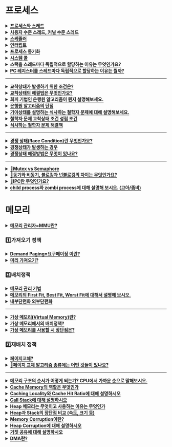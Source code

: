 
# 프로세스<a name = "outline"></a>
<details>
   <summary><span style="border-bottom:0.05em solid"><strong>프로세스와 스레드 </strong></span></summary>
<br />
 

### 📌프로세스  
- **프로세스는 컴퓨터 시스템의 작업 단위**로 태스크라고도 부름
  - 저장장치에 저장되어 있는 정적인 상태인 **프로그램이 운영체제로부터 프로세스 제어블록을 받아 메모리상에 올라오면 "프로세스"** 
  - 프로세스 제어 블록이 없으면 프로그램이 프로세스로 전환되지 못하며, 어떤 프로그램이 프로세스가 되었다는 것은 운영체제로부터 프로세스 제어 블록을 받았다는 의미
  - 프로그램 실행->프로세스
  - 자신만의 고유 공간과 자원을 할당받아 사용(코드/데이터/힙/스택)
  
### 📌멀티프로세스  
- 하나의 응용프로그램을 여러 개의 프로세스로 구성하여 각 프로세스가 하나의 작업을 처리하도록 하는 것.
- 서로 다른 둘 이상의 프로그램을 실행하기 위해 각각의 프로세스를 생성하는 것

- 장점
  - 프로세스 중 하나에 문제가 생겨도 다른 프로세스에 영향을 주지 않아, 작업속도가 느려지는 손해정도는 생기지만 정지되거나 하는 문제는 발생하지 않는다.

- 단점
  - **각각 독립된 메모리 영역**을 가지고 있어, **작업량이 많을수록 Context Switching이 자주** 일어나서 **주소 공간의 공유가 잦을 경우 캐시 메모리 초기화 등 무거운 작업**이 자주 진행되면 **오버헤드**가 발생한다.
  

### 📌Context Switching
- Context Switching 이란 CPU가 이전의 프로세스 상태를 PCB에 보관하고, 또 다른 프로세스의 정보를 PCB로 읽어 레지스터에 저장하는 과정
- Context Switching은 주로 인터럽트가 발생하거나, 실행 중인 CPU 사용 허가 시간(Time Quantum)을 모두 소모하거나, I/O 입출력을 위해 대기해야 하는 경우 Context Switching이 발생한다

  - 만약 컴퓨터가 매번 하나의 Task만 처리할 수 있다면? 다음 Task를 처리하기 위해서 현재 Task가 끝날 때까지 기다려야한다
  - 다양한 사람들이 동시에 사용하는 것처럼 하기 위해서 Context Switching이 필요( CPU는 한번에 하나의 프로세스만 실행 가능)
     - 컴퓨터 멀티태스킹을 통해 빠른 반응속도로 응답 가능합니다.
     - 빠르게 Task를 바꾸면서 실행하기에 사람은 실시간처리가 되는 것처럼 보입니다.
     - CPU가 Task를 바꿔가며 실행하기 위해 Context Switching이 필요하게 되었습니다.
  
### 📌Context Switching 오버헤드

- 프로세스들의 시간 할당량은 시스템 성능의 중요한 역할을 한다. 시간 할당량이 적을수록 사용자 입장에서는 여러 개의 프로세스가 거의 동시에 수행되는 느낌을 갖지만 Context Switching의 수가 늘어난다. 프로세스의 실행을 위한 부가적인 활동을 **오버헤드**(간접 부담 비용)이라고 하는데, 이 또한 Context Switching 수와 같이 늘어나게 된다. 
- 시간 할당량이 적어지면 : Context Switching 수, 오버헤드가 증가하지만 여러 개의 프로세스가 동시에 수행되는 느낌을 갖는다.
- 시간 할당량이 커지면 : Context Switching 수, 오버헤드가 감소하지만 여러 개의 프로세스가 동시에 수행되는 느낌을 갖지 못한다.

- **프로세스를 수행하다가 I/O event가 발생하여 BLOCK 상태로 전환시켰을 때, CPU가 그냥 놀게 놔두는 것보다 다른 프로세스를 수행시키는 것이 효율적**이므로, CPU에 계속 프로세스를 수행시키도록 하기 위해서 다른 프로세스를 실행시키고 Context Switching을 할 때 Overhead가 발생한다다.

- 전체적으로 봤을 때 이익이 되니까 overhead를 감수하더라도 Context Switching을 하는 거고 그래서 운영체제가 CPU를 관리하는 것. 사용자가 너무 기다리지 않게 관리하기 위해서 반드시 해줘야 하는게 Context Switching이고 이것이 대표적으로 운영체제가 하는 CPU관리 한다.
 
***
   
### 📌스레드
- 둘 이상의 실행 흐름이 필요해 프로세스를 생성하는 작업은 부담스러움
    - why? 많은 수의 프로세스 생성은 빈번한 컨텍스트 스위칭으로 이어져 성능에 영향을 미치기 때문
    - 해결방법은? 저장하고 복원하는 컨텍스트 정보의 개수를 줄이면 된다. 즉 컨텍스트 정보란 프로세스 상테 정보와 관련이 있으므로 →프로세스 상태 정보를 줄여야 한다는 것이다.
- 컨텍스트 스위칭이 필요한 이유는?
    - 프로세스들이 독립되어 있기 때문
    - if) 두 프로세스가 완전히 별개가 아닌 반을 공유하는 구조라면?
    - 컨텍스트 스위칭 발생 시 저장 및 복원 정보도 반으로 줄게됨
    - →스레드가 등장
- 해결책:스레드
    - 별개의 프로그램이라면 독립된 프로세스 구조가 필요함
    - 하지만, 하나의 프로그램 내 둘 이상의 실행흐름을 만들경우, 모든것을 독립할 필요가 x
   
- **CPU 스케줄러가 CPU에 작업을 요청하는 실행단위=프로세스 안에서 실행되는 흐름단위**
  - 운영체제가 프로세스 제어블록을 생성하고 작업에 필요한 메모리 영역을 확보한 후 준비된 프로세스를 준비큐에 삽입  
  ->프로세스가 생성되면 CPU스케줄러는 프로세스가 해야하는 일을 CPU에 전달하고 실제 작업은 CPU가 수행  
  ->이때 CPU스케줄러가 CPU에 전달하는 일 하나는 "스레드"  
  - 스레드는 스택영역만 따로 할당받고 나머지 영역은 스레드끼리 서로 공유

     
 
### 📌멀티스레드
- 예전엔 여러 작업을 동시에 처리하기 위해 fork() 시스템 호출로 프로세스를 전환하는 방법을 이용했음 = 멀티태스크 ex) 워드랑 프린트 스풀러는 독립적으로 작동하다가 필요할 때 출력할 데이터를 프로세스간 통신을 이용해 주고받음     
  ->프로세스의 정적영역(코드/데이터) 영역 메모리 중복 
  ->비슷한 일을 하는 여러 프로세스를 만들지 말자   
  ->정적영역 공유면서 여러개의 일을 하나의 프로세스 내에서 하자   
  ->CPU가 여러 스레드 조금씩 돌면서 병렬적으로 작업  
  ->코드 영역등을 함께 공유해서 자원 낭비 막고 효율성 향상!!! 

- 멀티스레드 장점
    - **자원공유**: 프로세스가 가진 자원을 모든 스레드가 공유->작업 원활   
    - **응답성 향상**: 다른 스레드가 작업을 계속하여 사용자의 작업 요구에 빨리 응답 가능   
   ex) 채팅+파일 주고받기 / 워드 작성+틀린글자 찾아줌 / 비디오 플레이어 입출력(재생파일 저장장치로부터 가져옴)+영상재생   
  
 - 멀티스레드 단점
    - **독립X**: 모든 스레드가 자원공유하니까 한 스레드에 문제 발생하면 전체 프로세스에 영향  
  EX)익스플로러:프로세스1+멀티스레드 / 크롬:멀티태스크 -> 다른 화면 종료되어도 전체종료X
    - **동기화**:자원 공유로 인한 일치 문제 등
    - **오버헤드**: 싱글 코어 멀티 스레딩은 스레드 생성 시간이 오히려 오버헤드로 작용해 단일 스레드보다 느리다.
 
 - 안전성 Critical Section 대비함
   - 하나의 스레드가 공유 데이터 값을 변경하는 시점에 다른 스레드가 그 값을 읽으려할 때 발생하는 문제를 해결하기 위한 동기화 과정
### 📌싱글스레드
- 하나의 프로세스에서 오직 하나의 스레드로만 실행
- 장점
  - **문맥 교환X**: 문맥 교환은 여러 개의 프로세스가 하나의 프로세서를 공유할 때 발생하는 작업으로 많은 비용을 필요로 한다.

  - **동기화X**: 여러 개의 스레드가 프로세스의 자원을 공유할 경우, 각 스레드가 원하는 결과를 얻게 하려면 공용 자원에 대한 접근을 제어해야 한다. 쉽게 말해서, 모든 스레드가 일정 자원에 동시에 접근하거나, 똑같은 작업을 실행하려는 경우, 에러가 발생하거나 원하는 값이 나오지 않는다. 그래서, 스레드들이 동시에 같은 자원에 접근하지 못하도록 제어해줘야만 한다. 이 작업은 프로그래머에게 많은 노력을 요구하고 비용을 발생시킨다.

- 단점
  - **연산량이 많은 작업을 하는 경우, 그 작업이 완료되어야 다른 작업을 수행**할 수 있다
  EX)서버 통신 완료 되어야 UI클릭 가능

  - **에러 처리를 못하는 경우 멈춘다.**
멀티 스레드 모델은 에러 발생 시 새로운 스레드를 생성하여 극복한다. 다만, 새로운 스레드 생성이나 놀고 있는 스레드 처리에 비용이 발생한다.
   
***
   
### 📌멀티스레드 vs 싱글스레드

- **단순히 CPU만을 사용하는 계산작업이라면, 오히려 멀티스레드보다 싱글스레드로 프로그래밍하는 것이 더 효율적**이다.
=> a) 두 개의 작업을 하나의 스레드로 처리하는 경우 VS b) 두 개의 스레드로 처리하는 경우
b의 경우는 짧은 시간 동안 2개의 스레드가 번갈아가면서 작업을 수행한다. 그래서 동시에 두 작업이 처리되는 것과 같이 느끼게 된다.
하지만, 오히여 두 개의 스레드로 작업한 시간이 싱글스레드로 작업한 시간보다 더 걸릴 수도 있는데, 그 이유는 **스레드 간의 작업전환(context switching)에 시간이 걸리기 때문**이다.
다시 말해서, 단순히 CPU만을 사용하는 작업은 싱글 스레드가 멀티 스레드보다 빠르다.
 
### 📌스레드 vs 프로세스
-  프로세스는 운영체제의 **작업단위**, 스레드는 CPU 스케줄러가 CPU에 작업을 요청하는 **실행단위** 
-  프로세스는 **자신만의 고유 공간과 자원 할당** 받음 / 스레드는 **다른 스레드와 자원 공유**
- 프로세스는 완전히 독립된 두 개의 프로그램 실행을 위해 사용됨
- 스레드는 하나의 프로그램 내 둘 이상의 프로그램 흐륾을 만들어 내기 위해 만들어진 것
- 스레드는 프로세스와 다르게 공유하는 상태정보들이 있음 →이것이 스레드의 컨텍스트 스위칭을 빠르게 하는 요인    
***   
 
### 👉예상질문) 스레드의 등장배경은?
둘 이상의 실행흐름이 필요해 프로세스를 생성하는 작업은 빈번한 컨텍스트 스위칭으로 이어져 성능에 영향을 미치게 됩니다.
이러한것을 해결할 수 있는 방법은 저장 및 복원해야하는 컨텍스트의 정보의 수를 줄이면 됩니다.만약 두 프로세스가 완전
히 별개가 아닌 일정량을 공유하는 구조가 될 경우 성능 저하의 문제점을 보완할 수 있어 스레드가 등장하게 되었습니다.
   
### 👉예상질문) 멀티 프로세스로 처리 가능한 걸 굳이 멀티 스레드로 하는 이유는?
프로세스를 생성하여 자원을 할당하는 시스템 콜이 감소함으로써 자원의 효율적 관리가 가능 프로세스 간의 통신(IPC)보다 스레드 간의 통신 비용이 적어 작업들 간 부담이 감소 대신, 멀티 스레드를 사용할 때는 공유 자원으로 인한 문제 해결을 위해 '동기화'에 신경써야 한다.   
   
### 👉예상질문) 멀티 프로세스를 사용해야 하는 경우와 멀티 스레드를 사용해야 하는 경우를 설명해보세요
멀티 프로세스를 사용해야 하는 경우는  서로 다른 둘 이상의 프로그램을 실행할때 입니다. 멀티 스레드를 사용해야 하는 경우는 하나의 프로그램이 두 가지 이상의 일을 동시에 처리해야 할 때 입니다.   
   
### 👉예상질문) 이런 상태일때는 무슨 스레드 쓸까?
   
***
   
  </details>

<details>
 <summary><span style="border-bottom:0.05em solid"><strong>사용자 수준 스레드, 커널 수준 스레드 </strong></span></summary>
<br />

### 📌스레드 종류
스레드는 운영체제에 따라  
1.사용자 수준 스레드 2.커널 수준 스레드 3.혼합형 스레드
   
### 📌사용자 수준 스레드
- 스레드와 관련된 모든 행위를 스레드 관련 라이브러리를 이용해서 사용자 영역에서 하는 스레드
- 스레드 관련 라이브러리는 스레드 생성, 종료, 스레드 간 메시지 전달, 스레드 스케줄링, 컨텍스트 등 정보 보관
- 스레드 관련 모든 행위를 "사용자 영역"에서 하기 때문에 커널은 스레드의 존재를 모르고 개입도 안함
   
- 장점
   - 높은 이식성: 커널에 독립적으로 스케줄링 할 수 있어, 모든 운영체제에 적용 가능
   - 스케줄링을 위해 커널을 호출하지 않으며로 커널영역으로 전환하는 오버헤드가 줄어듬
   
- 단점
   - 커널이 다른 스레드의 존재를 알지 못하므로 하나의 스레드가 블락되면 다른 프로세스에게 CPU를 뺏김
   - 스레드들을 보호 못해줌: 커널에서 이루어지는 스레드 간 보호 방법을 사용 못한다. 스레드 라이브러리에서 제공해주면 가능
   
   
### 📌커널 수준 스레드
- 커널이 스레드와 관련된 모든 작업을 관리하는 형태의 스레드
   
- 장점
   - 하나의 프로세스에 여러 스레드들이 동시에 실행 가능. 하나의 스레드가 대기 상태가 되어도 다른 스레드 실행 가능
- 단점
   - 커널이 모든 프로세스와 스레드에 대한 정보를 유지하고 있어야 하니까 오버헤드가 커짐
   
 ### 📌혼합형 스레드
- 커널 수준 스레드의 단점(스레드의 수가 제한된다)과 유저 수준 스레드의 단점(시스템 콜이 일어날 때마다 다른 스레드가 멈춘다)를 보완하기 위해 제시된 방법
- 사용자 수준 스레드와 커널 스레드 사이에 경량 프로세스 스레드를 둔 형태   
- 사용자 수준 스레드 하나가 시스템 콜의 호출에 의해 중지되더라도, 다른 경량 프로세스 스레드에서 동작하던 스레드는 계속 동작함
- 효율성과 유연성을 모두 잡을 수 있게 됨   
   
 </details>


<details>
 <summary><span style="border-bottom:0.05em solid"><strong>스케줄러</strong></span></summary>
<br />
   
 ### 📌스케줄러
 - 프로세스가 생성되고 종료될때까지 **모든 상태 변화를 조정**하는 일을 함  
   왜? CPU를 잘 쓰려고. 프로세스를 잘 배정해서!
   
### 📌스케줄링 구분
- CPU스케줄러도 관리의 범주를 나누어 스케줄링 하는데, "규모"에 따라 장기, 중기, 단기 스케줄링으로 구분

### 📌장기 스케줄러
- 프로세스에게 메모리같은 각종 자원을 줄까? 말까?를 관리하기 때문에 메모리에 올라갈 프로세스 수도 제어해야한다.
- 메모리에 올라갈 프로그램 수를 결정하니까 실행 가능한 프로세스의 수를 조절하는 역할
- 하지만 오늘날 우리가 사용하는 시스템에는 장기 스케줄러가 없다! 프로그램이 시작되면 곧바로 메모리에 올라간다= 프로그램 100개 실행하면 전부 메모리에 올라각서 CPU얻기를 기다리는 준비 상태가 된다.
- 그럼 우리가 사용하는 프로그래밍의 멀티 프로그래밍을 제어하는건 누구? =? 중기 스케줄러
- 어떤 프로세스가 메모리에 올라가고 싶은데 메모리 줄까 말까를 "중기 스케줄러"가 결정
### 📌중기 스케줄러   
메모리 공간이 부족해서 시스템 과부하가 걸리면 프로세스 통째로 메모리에서 디스크로 쫒아내고 "보류(일시정지)" 상태로 보냄
 
### 📌단기 스케줄러  
 - 준비상태의 프로세스 중 어떤걸 실행상태로 옮길까? 등을 결정
 - 프로세스에 CPU를 주는 문제를 담당->잦은 스케줄링 필요해서 매우 빨라야함
 
### 📌CPU 스케줄링이 필요한 경우
- I/O요청하는 시스템 콜: 실행->대기 
- 타임아웃/인터럽트: 실행->준비  
- I/O완료 후 인터럽트: 대기->준비

### 📌스케줄링 척도
- CPU Utilization(이용률) : 전체 시간 중 CPU가 놀지 않고 일한 시간, 이용률이 높을수록 좋음</li>
- Throughput(처리량) : 단위 시간당 처리량, CPU가 얼마나 많은 일을 했는가, 높을수록 좋음</li>
- Turnaround Time(소요시간, 반환시간) : CPU 사용한 시간 + 기다린 시간, 짧을수록 좋음</li>
- Waiting Time(대기시간) : 프로세스가 Ready Queue에서 기다린 전체 시간의 합, 짧을수록 좋음</li>
- Response Time(응답시간) : 프로세스가 Ready Queue에 들어가서 최초로 CPU 얻기까지의 시간, 짧을수록 좋음</li>

### 📌CPU 스케줄링 알고리즘
- 스케줄링 알고리즘은 비선점, 선점형 알고리즘으로 나뉜다 
- 선점형: CPU할당 받아 실행중이어도 운영체제가 CPU 강제로 뺏기 가능 =>라운드로빈, SRT , 다단계 ~
- 비선점형: 작업이 끝날때까지 CPU안놔줌 => FCFS, SJF, HRN
- 둘다가능: 우선순위 스케줄링
  
 ***  
   
 </details>

<details>
 <summary><span style="border-bottom:0.05em solid"><strong>인터럽트</strong></span></summary>
<br />

- 입출력장치랑 상호작용하는 3가지 방법
#### 1. 폴링방식: 초기의 컨퓨터 시스템에는 주변 장치가 많지 않았어서 CPU가 주변 입출력 장치들(키보드, 센서, LCD 등)에서의 변화를 지속적으로 계속 확인하고 그에 따라 프로그램을 처리하는 방식을 말한다.
   - EX) 프로그램은 쉽게 구현할 수 있지만 예를 들어 컴퓨터의 키보드를 폴링방식으로 구현한다고 생각해보자. 컴퓨터로 영화를 보고 있는데도 키보드를 치고 있는지 아닌지 계속 확인하는 작업을 한다면 CPU의 성능을 제대로 활용할 수 없다. 하지만 아두이노, AVR 등에서 간단한 프로젝트를 구현할 때는 코드를 작성하기 간편하다는 장점 때문에 폴링 방식을 사용하기도 한다. 폴링 방식이 꼭 나쁜 건 아니다. 드론을 만들 때 자세 센서에서 계속 값을 읽어와야하는데, 폴링 방식으로 자세 센서와 상호작용했다.
   - 장점: 구현이 간단
   - 단점: CPU가 입출력장치까지 관여해야하므로 작업 효율 떨어짐 / 한 루프를 다 돌아야지만 상태 변화를 확인할 수 있음
   
#### 2. 인터럽트
   - 입출력 관리자가 CPU에게 보내는 완료신호
   - 예외현상이 발생해 CPU의 정상적인 동작을 방해한 상태
   - 인터럽트 방식은 하드웨어 지원을 받아야하는 제약이 있지만 폴링에 비해 신속대응이 가능
   - 실시간 대응이 필요할 때 필수적 기능
   - 발생시기를 예측하기 힘든 경우에 컨트롤러가 가장 빠르게 대응할 수 있는 방법
   
#### 3. DMA(Direct Memory Access)
   - 폴링은 프로그램에 의한 입출력 방식이여서 CPU가 계속 주변장치를 감시하기 때문에 CPU의 효율이 떨어진다고 했다. 이런 점을 개선하기 위해 CPU개입없이 주변장치와 상호작용하는 DMA(Direct Memory Access)가 개발되었다.
   - 그럼 CPU개입이 적은 인터럽트를 사용하면 되지 않을까?
   - 인터럽트를 사용하더라도 여전히 CPU는 데이터 전송을 하기위해 개입하게 되고, 입출력하는 시간이 길어지게 되면 CPU는 입출력하는 동안 다른 일을 못하게 된다.
   - 그럼 CPU는 무엇을 하면 될까? CPU는 DMAC(DMA controller)에게 입출력 관련 정보만 주고 다른일을 계속 하면된다.
   - 입출력 정보에는 뭐가 있을까? CPU는 DMAC에게 어떤 source를 보내는지, 목적지는 어딘지, 얼마만큼 보내는지를 알려주고 언제 전송을 시작하고 어떤 방식으로 할지만 알려주면 DMAC가 알아서 데이터를 전송해준다. 
   - 전송이 끝나면 DMAC는 CPU에게 인터럽트를 발생시킨다. 결론적으로 CPU는 전송의 시작과 끝에만 관여하게 되고 직접적이 데이터 전송은 DMAC가 하게 되는 것이다.
   
### 📌인터럽트 처리 과정
cpu 실행하고 있는 도중에 입출력 장치에서 필요할 때 마다 즉각적으로 CPU에게 인터럽트 신호를 전송하게 된다. 해당 인터럽트가 요청한 작업을 실행하기 위해 하고있는 동작을 멈추고 ISR(인터럽트 처리 루틴)으로 이동한다. ISR이 완료되면 CPU는 수행을 멈춘 곳으로 되돌아가 중지된 작업을 계속한다. 
   
   ![다운로드](https://user-images.githubusercontent.com/84564695/187033468-7d955e94-a877-43e9-99ed-852b6df6c14a.png)

   
- 평소에는 노란색 LED와 파란색 LED를 번갈아가며 1초마다 깜빡이다가 스위치를 누르면 1초간 빨간색 LED를 켜고 다시 노란색, 파란색 LED를 계속 깜빡이게 개발한다고 생각해보자. 이 상황에서 노란색 LED와 파란색 LED가 깜빡이는 것은 순차적이고 반복적인 작업이지만 스위치가 눌러지는 예외 상황이 발생하면 빨간색 LED를 즉시 켜야 한다. 

- 이처럼 **반복적이고 순차적인 작업이 아닌 예외 적으로 즉시 처리되기를 원하는 명령이나 동작을 인터럽트 또는 예외 처리**라고 부른다.

 
인터럽트가 발생하게 되면 일단,


1. 실행중인 작업을 중단하고 현재 태스크의 Context(레지스터 값)을 스택에 저장한다. 
현재 프로그램 상태(PC, SR)를 저장하는 이유는 인터럽트 처리를 끝내고 작업을 원상 복구하기 위해서다. 
예를 들어, 노란색 LED를 켜고 나서 인터럽트가 발생하여 빨간색 LED를 켰다. 인터럽트가 발생했을 때, 그다음 켜야 할 색이 파란색이란 것을 저장했었어야 빨간색 LED 다음에(인터럽트를 처리하고) 파란색 LED를 켜야 한다는 것을 알 수 있을 것이다. 
이렇게 인터럽트 요청에 의해 기존의 프로세스의 상태를 저장하고 CPU가 우선순위의 프로세스를 수행하도록 새로운 프로세서의 상태, 레지스터값을 교체하는 것을 Context Switching이라고 한다. 

 2. 인터럽트를 처리하기 위해서 인터럽트 벡터 테이블을 참조하여 ISR 주소 값을 얻는다. 
인터럽트 벡터 테이블이란 인터럽트 핸들러(ISR) 주소를 저장하고 있는 테이블을 말하고, 인터럽트 핸들러(Interrupt Service Routine)는 인터럽트를 처리하기 위한 코드이고, 함수의 형태를 가지고 있다. 

3. 인터럽트 핸들러를 실행한다. 

4. 원래 작업으로 돌아오기위해 아까 스택에 저장해두었던 Context를 복원한다. 

5. PC값을 이용해 인터럽트 발생 전 수행하던 작업을 계속 진행한다 .


### 📌인터럽트 종류
 #### 외부 인터럽트 VS 내부 인터럽트 
 - 외부 인터럽트: 입출력 장치, 타이밍 장치. 전원등 외부적인 요인으로 발생
    
    ex)전원 이상, 입출력 인터럽트(키보드, 프린터기 등), 타이머 인터럽트
    
- 내부 인터럽트: Trap이라고 불림, 잘못된 명령이나 데이터를 사용할 때 발생
    
    ex)0으로 나누기 발생, 오버플로우, 명령어를 잘못 사용한 경우(Exception)
    
 #### 소프트웨어 인터럽트
- 소프트웨어가 발생시키는 인터럽트. 소프트웨어(사용자 프로그램)가 스스로 인터럽트 라인을 세팅함
- 프로그램 처리 중 명령의 요청에 의해 발생
- 대표적인 형태는 프로그램에서 감시 프로그램 호출(SVC) 호출
- SVC(SuperVisor Call)
    - 명령어 수행시 문제가 생겼을 때, **프로세서에게 컴퓨터의 제어권을 OS의 감시자(supervisor)에게 넘기라는 명령**
    - 사용자가 프로그램을 실행시키거나 감시프로그램(Supervisor)을 호출하는 동작을 수행하는 경우
    - 복잡한 입출력 처리를 하는 경우
    - system call
 </details>


<details>
 <summary><span style="border-bottom:0.05em solid"><strong>프로세스 동기화</strong></span></summary>
<br />

 ### 📌프로세스 동기화
   - 하나의 자원을 한 순간에 하나의 프로세스만이 이용하도록 제어!!하는 것
   
 ### 📌원인
   - 프로세스가 1개가 아니라 발생하는 문제
   - 프로세스들이 공통된 자원에 서로 접근하려해서 -> 여러 스레드,프로세스가 접근하려 하는 상태가 경쟁상태
   
 ### 📌문제
   - `데이터 불일치`: 여러개의 스레드들이 공유하는 데이터를 변경할 수 있는 코드영역=임계구역 문제
   - `프로세스 실행 순서 제어`: 프로세스 여러개라 원하는대로 실행 순서 제어
   
  ### 📌해결방안->화장실은 한명만 밖에 있는 사람 하루종일 기다리지 말고 화장실 갈 사람 정하는것도 일정시간 안에
   - `상호배타`: 오직 한 쓰레드만이 진입 가능하다. 한 쓰레드가 임계구역에서 수행 중인 상태에서는 다른 쓰레드는 절대 이 구역에 접근할 수 없다.
  - `진행`: 한 임계구역에 접근하는 쓰레드를 결정하는 것은 유한 시간 이내에 이루어져야한다.
  - `유한대기`: 임계구역으로 진입하기 위해 대기하는 모든 쓰레드는 유한 시간 이내에 해당 임계구역으로 진입할 수 있어야 한다. 
  
***
   
 </details>

<details>
 <summary><span style="border-bottom:0.05em solid"><strong>시스템 콜</strong></span></summary>
<br />

 ### 📌시스템콜 왜 필요해?
- 응용프로그램이 하드웨어에 접근하거나 **운영체제가 제공하는 서비스를 이용**하고자 할때 시스템 호출사용해야함
- 커널(운영체제 핵심기능 모아둠)이 제공하는 시스템 자원과 연관된 함수, 인터페이스
  - 우리가 일반적으로 쓰는 프로그램은 응용프로그램
  - 근데 응용프로그램은 유저레벨이니까 유저레벨 함수만으론 많은 기능 구현 어려움
  - 그래서 커널이 제공하는 함수들 도움좀 받아보자!! 대신 커널 모드여야 함!! 우저모드에서 시스템 콜하면? 트랩발생
   
 ### 📌시스템콜 처리방식
 - 1. 사용자프로세스가 시스템콜을 요청하면 사용자 모드->커널모드 돼서 제어가 커널로 넘어옴
 - 2. 커널은 내부적으로 서비스 루틴 호출
 - 3. 서비스루틴 처리 끝나면 커널모드->사용자 모드로 다시 전환!

 ### 📌어케 호출?   
 - 쉘(Shell)에서 운영체제 기능 호출
 - 쉘은 사용자가 운영체제 기능과 서비스를 조작할 수 있도록 인터페이스를 제공하는 프로그램. 2가지 환경 제공
   - 터미널환경
   - GUI환경
   
 ### 📌종류
 - fork( ), exec( ), wait( )와 같은 것들은 Process 생성과 제어를 위한 System call임.
   - `fork`
     - 새로운 Process 를 생성할때 사용
     - fork 함수는 새로운 프로세스를 생성함→새 프로세스는 child process 라고 함
     - fork 함수를 호출한 프로세스는 parent process 가 됨
     - child process는 PCB중 PID바뀜
     - 장점
        - 빠르다: 부모 프로세스 복사=프로세스 생성 속도 빠름 
        - 시스템 관리 효율적: 자식 프로세스 종료하면? 메모리 정리 등을 부모 프로세스한테 맡김
     - fork 함수 실행시 처리 과정
        - 1. fork 함수 호출
        - 2. 새로운 프로세스(자식 프로세스)생성
        - 3. fork 함수로 생성한 자식 프로세스의 메모리 공간은 부모 프로세스의 메모리 공간을 그대로 복사해 만듦
        - 4. 이 함수는 부모 프로세스에는 자식 프로세스의 PID를 리턴하고, 자식 프로세스에는 0을 리턴함
     - fork 함수가 리턴하면 부모 프로세스와 자식 프로세스가 동시에 동작하는데, 어느 프로세스가 먼저 실행될지는 알수 없음
   - `wait`
     - child의 프로세스가 종료될 때까지 기다리는 작업
     - wait를 통해서, child의 실행이 끝날 때까지 기다려줌. parent가 먼저 실행되더라도, wait ()는 child가 끝나기 전에는 return하지 않으므로, 반드시 child가 먼저 실행됨.
   - `exec`
     - 단순 fork는 동일한 프로세스의 내용을 여러 번 동작할 때 사용함.
     - child에서는 parent와 다른 동작을 하고 싶을 때=exec()를 실행하면 현재의 프로세스가 완전히 다른 프로세스로 전환
     - PCB를 재활용하기 위해서이다
     - PCB중 프로세스 구분자, 부모 프로세스 구분자, 자식 프로세스 구분자, 메모리 관련 사항을 제외한 프로그램 카운터 레지스터 값을 비롯한 각종 레지스터와 사용한 파일정보가 모두 리셋됨
     - 이미 만들어진 PCB,메모리 영역, 부모-자식 관계를 그대로 사용할 수 있어 편리
     - 새로운 코드 영역만 가져오면 되기 때문에 운영체제의 작업이 수월하다
   
   
 ### 👉fork() 와 exec() 가 사용되는 경우를 설명   
   fork()를 사용하는 경우는 동일한 프로세스의 내용을 여러번 동작시킬 때 입니다.

exec()를 사용하는 경우는 child 에서는 parent 와 다른 동작을 하고 싶을 때입니다.

→추가 질문 fork()를 사용할 경우 부모 프로세스와 자식 프로세스중 어떤것이 먼저 실행되나요?

→답변: fork()를 사용할 경우 두 프로세스의 실행 순서는 스케줄러가 관리하며, 부모 프로세스와 자식 프로세스의 순서는 보장되지 않습니다.

→추가 질문: 자식 프로세스를 먼저 실행하고 싶을때, **순서를 보장해줄 수 있는 방법**이 있나요?

→ 답변: wait() 시스템 콜을 사용하면 됩니다.
   
 [click](https://www.notion.so/System-Call-2fff05f679b14bff86ef6fd413d0577a)  
 
 ***
   
 </details>


<details>
   <summary><strong><span style="border-bottom:0.05em solid">스택을 스레드마다 독립적으로 할당하는 이유는 무엇인가요?</span></strong></summary>

  <br> 
   
- 스택은 함수의 **인자, 지역변수, 복귀 주소값**을 저장하기 위해 사용되는 메모리 공간입니다. 
- 스택 메모리 공간이 독립적이라는 것은 **독립적인 함수 호출 즉 독립적인 실행흐름이 가능함을 의미**
- 따라서 스레드의 정의에 따라 독립적인 실행 흐름을 추가하기 위한 조건으로 스레드마다 스택을 할당해줌
   
 ***  
   
</details>


<details>
   <summary><strong><span style="border-bottom:0.05em solid">PC 레지스터를 스레드마다 독립적으로 할당하는 이유는 뭘까?</span></strong></summary>

</br> 
   
- PC 값은 **스레드가 명령어의 어디까지 수행했는지**를 나타내게 된다. 
- 스레드는 CPU를 할당받았다가 스케줄러에 의해 다시 선점당한다. 
- 그렇기 때문에 명령어가 **연속적으로 수행되지 못하고 어느 부분까지 수행했는지 기억**할 필요가 있다. 
- 따라서 PC 레지스터를 독립적으로 할당해 복귀 후 다시 사용될 상태값들을 저장해야 한다
   
</details>

***


<details>
   <summary><strong><span style="border-bottom:0.05em solid">교착상태가 발생하기 위한 조건은?</span></strong></summary>
<hr>
   <p>4가지 중 하나라도 성립하지 않으면 데드락은 발생하지 않습니다.</p>
   <ol>
      <li><strong>상호 배제(Mutual exclusion) : </strong>자원은 한번에 한 프로세스만 사용할 수 있음</li>
   </ol>
   <ol>
      <li><strong>점유 대기(Hold and wait) : </strong>최소한 하나의 자원을 점유하고 있으면서 다른 프로세스에 할당되어 사용하고 있는 자원을 추가로 점유하기 위해 대기하는 프로세스가 존재해야 함</li>
   </ol>
   <ol>
      <li><strong>비선점(No preemption) : </strong>다른 프로세스에 할당된 자원은 사용이 끝날 때까지 강제로 빼앗을 수 없음</li>
   </ol>
   <ol>
      <li><strong>순환 대기(Circular wait) : </strong>프로세스의 집합에서 순환 형태로 자원을 대기하고 있어야 함</li>
   </ol>

<hr>
</details>


<details>
   <summary><span style="border-bottom:0.05em solid"><strong>교착상태의 해결법은 무엇인가요?</strong></span></summary>
<hr>
   <ol>
      <li>
         <strong>예방(prevention)</strong>
         <p>교착 상태 발생 조건 중 하나를 제거하면서 해결한다 (자원 낭비 엄청 심함)</p>
         <ul>
            <li>상호배제 부정 : 여러 프로세스가 공유 자원 사용</li>
         </ul>
         <ul>
            <li>점유대기 부정 : 프로세스 실행전 모든 자원을 할당</li>
         </ul>
         <ul>
            <li>비선점 부정 : 자원 점유 중인 프로세스가 다른 자원을 요구할 때 가진 자원 반납</li>
         </ul>
         <ul>
            <li>순환대기 부정 : 자원에 고유번호 할당 후 순서대로 자원 요구</li>
         </ul>
      </li>
   </ol>
   <ol>
      <li>
         <strong>회피(avoidance) - </strong>교착 상태 발생 시 피해나가는 방법
         <p>은행원 알고리즘(Banker&#x27;s Algorithm)
         <div class="indented">
            <p>은행에서 모든 고객의 요구가 충족되도록 현금을 할당하는데서 유래함</p>
            <p>프로세스가 자원을 요구할 때, 시스템은 자원을 할당한 후에도 안정 상태로 남아있으면 자원할당, 아니면 할당을 거부하고 다른 프로세스 들이 자원을 해지할때까지 대기하는 방법</p>
         </div>
         </p>
      </li>
   </ol>
   <ol>
      <li>
         <strong>탐지(Detection) &amp; 회복</strong>
         <p>은행원 알고리즘과 유사한 방식 vs 자원 할당 그래프를 통해 교착 상태를 탐지함</p>
         <p>자원 요청 시, 탐지 알고리즘을 실행시켜 그에 대한 오버헤드 발생함</p>
      </li>
   </ol>
   <ol>
      <li>
         <strong>회복(Recovery) - </strong>교착 상태 일으킨 프로세스를 종료하거나, 할당된 자원을 해제시켜 회복시키는 방법
         <p><strong>프로세스 종료 방법</strong></p>
         <ul>
            <li>교착 상태의 프로세스를 모두 중지</li>
         </ul>
         <ul>
            <li>교착 상태가 제거될 때까지 하나씩 프로세스 중지</li>
         </ul>
         <p><strong>자원 선점 방법</strong></p>
         <ul>
            <li>교착 상태의 프로세스가 점유하고 있는 자원을 선점해 다른 프로세스에게 할당 (해당 프로세스 일시정지 시킴)</li>
         </ul>
         <ul>
            <li>우선 순위가 낮은 프로세스나 수행 횟수 적은 프로세스 위주로 프로세스 자원 선점</li>
         </ul>
      </li>
   </ol>
   <ol>
      <li><strong>무시</strong></li>
   </ol>

<hr>
</details>


<details>
   <summary><span style="border-bottom:0.05em solid"><strong>회피 기법인 은행원 알고리즘이 뭔지 설명해보세요.</strong></span></summary>
<hr>
   <p>은행원 알고리즘은 은행에서 현금을 할당하는 것에서 유래한 알고리즘입니다.</p>
   <p>프로세스가 자원을 요구할때 자원을 할당한 후에도 안정 상태이면 자원을 할당하고, 그렇지 않으면 다른 자원이 해제될때까지 대기했다가 자원을 할당합니다.</p>

<hr>
</details>


<details>
   <summary><span style="border-bottom:0.05em solid"><strong>은행원 알고리즘의 단점</strong></span></summary>
<hr>
   <ul>
      <li>할당할 수 있는 자원수가 일정 해야함</li>
   </ul>
   <ul>
      <li>항상 불안전 상태를 방지해야 하므로 <strong>자원 이용도가 낮다</strong></li>
   </ul>
   <ul>
      <li><strong>최대 자원 요구량</strong>을 미리 알아야 한다.</li>
   </ul>
   <ul>
      <li>프로세스들은 유한한 시간 안에 자원을 반납해야 한다.</li>
   </ul>

<hr>
</details>


<details>
   <summary><span style="border-bottom:0.05em solid"><strong>기아상태를 설명하는 식사하는 철학자 문제에 대해 설명해보세요.</strong></span></summary>
<hr>
   <ol>
      <li>일정 시간 생각을 한다.</li>
   </ol>
   <ol>
      <li>왼쪽 포크가 사용 가능해질 때까지 대기한다. 만약 사용 가능하다면 집어든다.</li>
   </ol>
   <ol>
      <li>오른쪽 포크가 사용 가능해질 때까지 대기한다. 만약 사용 가능하다면 집어든다.</li>
   </ol>
   <ol>
      <li>양쪽의 포크를 잡으면 일정 시간만큼 식사를 한다.</li>
   </ol>
   <ol>
      <li>오른쪽 포크를 내려놓는다.</li>
   </ol>
   <ol>
      <li>왼쪽 포크를 내려놓는다.</li>
   </ol>
   <ol>
      <li>다시 1번으로 돌아간다.</li>
   </ol>

<hr>
</details>


<details>
   <summary><span style="border-bottom:0.05em solid"><strong>철학자 문제 교착상태 조건 성립 조건</strong></span></summary>
<hr>
   <p><strong>상호 배제 -&gt; </strong>젓가락은 한 번에 한 철학자만 사용할 수 있습니다.</p>
   <p><strong>점유와 대기 -&gt;</strong> 왼쪽 젓가락을 점유하면서 오른쪽 젓가락을 대기합니다.</p>
   <p><strong>비선점 -&gt; </strong>이미 누군가가 집어 든 젓가락을 강제로 뺏을 수 없습니다.</p>
   <p><strong>환형 대기 -&gt; </strong>모든 철학자들이 오른쪽에 앉은 철학자가 젓가락을 놓기를 기다립니다.</p>

<hr>
</details>


<details>
   <summary><span style="border-bottom:0.05em solid"><strong>식사하는 철학자 문제 해결책</strong></span></summary>
<hr>
   <ol>
      <li>모두 젓가락을 내려두고 랜덤시간동안 기다린 다음 식사 (기아현상이 발생할 수 있는 가능성이 남아 있음)</li>
   </ol>
   <ol>
      <li>
         뮤텍스 - <mark class="highlight-gray">(화장실이 하나밖에 없는 식당)</mark>
         <p>공유된 자원의 데이터를 여러 쓰레드가 접근하는 것을 막는 것</p>
         <p>식사할 수 있는 상황을 하나의 key로 관리</p>
         <p>오직 하나의 쓰레드만이 동일한 시점에 뮤텍스를 얻어 임계 영역(Critical Section)에 들어올 수 있다. 그리고 오직 이 쓰레드만이 임계 영역에서 나갈 때 뮤텍스를 해제할 수 있다.</p>
         <p>Critical Section을 가진 쓰레드들의 Running tme이 서로 겹치지 않게 각각 단독으로 실행되게 하는 기술</p>
      </li>
   </ol>
   <ol>
      <li>
         세마포어 -<mark class="highlight-gray"> (화장실이 여러개인 식당)</mark>
         <p>공유된 자원의 데이터를 여러 프로세스가 접근하는 것을 막는 것</p>
         <p>Signaling mechanism. 현재 공유자원에 접근할 수 있는 쓰레드, 프로세스의 수를 나타내는 값을 두어 상호배제를 달성하는 기법</p>
         <p>락을 걸지 않은 쓰레드도 Signal을 보내 락을 해제할 수 있다는</p>
      </li>
   </ol>

<hr>
</details>

***


<details>
   <summary><span style="border-bottom:0.05em solid"><strong>경쟁 상태(Race Condition)란 무엇인가요?</strong></span></summary>

 - 여러 스레드 or 프로세스가 한정된 공유 자원에 동시에(concurruntly) 접근하는 경우
- 경쟁상태는 **데이터의 불일치(inconsistency)** 문제 를 야기할 수 있다
- 경쟁 상태를 다루기 위해서는 **동기화=하나의 자원을 한 순간에 하나의 프로세스만이 이용하도록 제어** 되어야 함  
   
***
   
</details>


<details>
   <summary><span style="border-bottom:0.05em solid"><strong>경쟁상태가 발생하는 경우</strong></span></summary>

- 주로, user mode일 때 보다(일반 프로세스가 cpu를 잡고 사용 할 경우) 커널모드일 때 race condition   이 일어난다
- 프로세스간에는 주소 공간이 독립적이지만 커널모드에서는, 커널에 있는 자원을 여러 프로세스가 공유할 수 있기 때문 

1. process가 system call을 해서, kernel mode로 수행중인데 context switch가 일어나는 경우   
- 문제점
  - 프로세스 a가 커널모드로 작업을 수행하면서, count 변수의 값을 읽어오고 증가시키려고 하는 와중에 context switch가 발생함.  프로세스 b에서도 count 변수의 값을 변경하게 됨. 
  - 이 때, 프로세스 b에 의해 변경된 count 값은 반영되지 않게 된다. 
  - 왜? 이미 커널에서는 (프로세스 a의 작업을 할 때) 변경되기 이전 count의 값을 가져온 상태이기 때문
- 해결 방안
  - 커널모드에서 수행 중일 때는 cpu를 뺏지 않는다 → 커널 모드에서 user 모드로 바뀔 때 cpu를 빼앗음
   
2. 커널모드로 작업 중에, 인터럽트가 발생한 경우   
- 문제점
   - 커널모드에서 데이터를 로드하여 작업을 수행하다가 인터럽트가 발생하여 같은 데이터를 조작하는 경우
- 해결방안
   - 커널에서 공유 변수에 접근하고 있을 때에는, 인터럽트를 받지 아니함

3. 멀티 프로세서 환경에서 공유 메모리 내의 커널 데이터에 접근할 때
- 문제점 
   - 멀티 프로세서 환경에서 2개의 CPU가 동시에 커널 내부의 공유 데이터에 접근하여 조작하는 경우
- 해결법 
   - 커널 내부에 있는 각 공유 데이터에 접근할 때마다, 그 데이터에 대한 lock/unlock을 하는 방법   
   
*** 
   
</details>




<details>
   <summary><span style="border-bottom:0.05em solid"><strong>경쟁상태 해결방법은 무엇이 있나요?</strong></span></summary>
- 상호배제
- 동기화
   - 세마포어
   - 모니터
   - 락

<hr>
</details>

***

<details>
   <summary><span style="border-bottom:0.05em solid"><strong>🦑Mutex vs Semaphore</strong></span></summary>

- 세마포어와 뮤텍스는 동기화 문제를 해결하기 위한 방법입니다. 여러 프로세스가 공유자원에 접근할때, 한 프로세스가 크리티컬 섹션에서 수행중이라면 다른 프로세스는 자신의 크리티컬 섹션에 들어가지 못하게 해야합니다.

- 세마포어에는 P연산과 V연산이 있습니다. P연산은 자원을 할당하는 연산이고 V연산은 자원을 해제하는 연산입니다. 크리티컬 섹션에 들어가기 전 세마포어를 통해 자원에 접근가능한지 확인을 하며 동기화문제를 해결합니다. 공유 자원에 프로세스들이 최대 허용치만큼 접근할 수 있음

- 뮤텍스는 이진 세마포어의 일종으로 자원에 lock을 걸면서 동기화 문제를 해결합니다. 상호 배제 개념을 이용하며 크리티컬 섹션을 가진 스레드들이 각각 단독으로 실행되게 하는 기술입니다.   
   
[click](https://www.notion.so/38500ed280374fe58b00d1e46485b737?v=99975506109e452c8beae36d9c4166be&p=bb08f310a442430b92fba6cafd38de5b&pm=s)   
      
   
</details>

<details>
   <summary><span style="border-bottom:0.05em solid"><strong>🦑동기와 비동기, 블로킹과 넌블로킹의 차이는 무엇인가요?</strong></span></summary>
<hr>
   <p>동기/비동기 - 작업 주체 여러개</p>
   <p>블로킹/논블로킹 - 작업이 여러개</p>
   <p></p>
   <p>동기 : 시작과 종료를 동시에 하거나, 하나가 끝나면 다른 하나가 시작하는 경우</p>
   <p>비동기 : 별도의 시작/종료를 가짐</p>
   <p>블로킹 : 작업을 하다가 다른 작업이 완료될때까지 기다렸다가 다시 수행</p>
   <p>넌블로킹 : 다른 작업과 관련없이 자기 작업 계속함</p>

[click](https://www.notion.so/38500ed280374fe58b00d1e46485b737?v=99975506109e452c8beae36d9c4166be&p=bd1a360e19254778b9fc8d2439675cca&pm=s)   
   
<hr>
</details>


<details>
   <summary><span style="border-bottom:0.05em solid"><strong>🦑IPC란 무엇인가요?</strong></span></summary>
<hr>
   <p>IPC는 Inter-Process Communication의 약자로 프로세스간 통신을 의미합니다. 프로세스는 커널이 제공하는 IPC 설비를 이용해 프로세스간 통신을 할 수 있습니다. </p>
   <p>IPC설비의 종류는 여섯 가지가 있습니다. </p>
   <p>첫번째는, PIPE (익명 파이프) 입니다. PIPE는 두 프로세스간 파이프를 연결해서 통신을 하는 방식입니다. 여기서 한 프로세스는 쓰기만 가능하고 다른 프로세스는 읽기만 가능하다는 특징이 있습니다. 한쪽 방향으로만 통신이 가능하기 때문에 반이중 통신이라고 부르기도 합니다. PIPE는 간단하게 사용할 수 있다는 장점이 있습니다.</p>
   <p>두번째는, Named PIPE (FIFO) 입니다. PIPE는 통신하는 프로세스가 명확할 경우 사용하는 반면, Named PIPE는 전혀 모르는 사이의 프로세스들의 통신에 사용합니다. 익명 PIPE는 부모가 동일한 프로세스들 사이에서만 통신이 가능하지만 Named PIPE는 부모 프로세스에 상관없이 프로세스들 사이의 통신을 할 수 있다는 점이 특징입니다. 이는 프로세스 통신을 위해 mkfifo함수를 이용해 파일을 생성하기 때문에 가능합니다. 하지만, 익명 PIPE와 동일하게 동시에 읽기/쓰기가 불가능 합니다. 이는 두개의 파일을 읽기전용, 쓰기전용으로 만들어서 해결할 수 있습니다. 전이중 통신을 위해서는 두 개의 fifo 파일을 만들어서 사용해야 합니다.</p>
   <p>세번째는, 메세지 큐 입니다. 메세지 큐는 선입선출의 형태로 통신이 이루어지는 점에서 Named PIPE와 동일합니다. 차이점은 Named PIPE가 데이터의 흐름이라면 메세지 큐는 메모리 공간이라는 점입니다. 이는 여러개의 프로세스가 메세지 큐의 데이터에 접근할 수 있음을 의미합니다.</p>
   <p>네번째는, 공유메모리 입니다. 앞서 PIPE, Named PIPE, 메세지 큐가 통신을 이용해 데이터를 주고받는다면, 공유메모리는 프로세스간 메모리 영역을 공유해서 사용할 수 있도록 지원합니다. 프로세스가 공유 메모리 할당을 커널에 요청하면 커널은 해당 프로세스에 메모리 공간을 할당해줍니다. 이후 어떤 프로세스건 해당 메모리영역에 접근할 수 있습니다. 공유 메모리는 곧바로 메모리에 접근할 수 있기 때문에 IPC 방식 중 속도가 제일 빠릅니다.</p>
   <p>다섯번째는, 메모리 맵 입니다. 메모리 맵은 공유 메모리와 메모리를 공유한다는 점은 동일합니다. 하지만, 현재 열려져 있는 파일을 공유하는 점에서 차이가 있습니다. 열린 파일이 메모리에 올라가있으면 다른 프로세스가 해당 파일을 사용할 때 또다시 파일을 열지않고 공유한 상태로 사용하는 것이 더 효율적입니다.</p>
   <p>여섯번째는, 소켓입니다. 소켓은 소켓을 만들어 통신하는 방법입니다. 소켓 통신은 데이터 교환을 위해 양쪽 PC에서 각각 임의의 포트를 정하고 해당 포트 간의 대화를 통해 데이터를 주고받는 방식입니다. 이 때 각각 PC의 프로세스는 임의의 PORT를 맡아 데이터를 송수신 합니다.
   
 [click](https://www.notion.so/38500ed280374fe58b00d1e46485b737?v=99975506109e452c8beae36d9c4166be&p=340019d9a4f44e19b584cc9e7b23ec49&pm=s)
      
   </p>

   
<hr>
</details>


<details>
   <summary><span style="border-bottom:0.05em solid"><strong>child process와 zombi process에 대해 설명해 보시오. (고아/좀비)</strong></span></summary>
<hr>
   <p>자식 프로세스 : fork로 자식프로세스를 만든 상태. 부모의 데이터,힙,스택, PCB 복사</p>
   <p>좀비 프로세스 : 프로세스가 종료됐는데 메모리상에 정보가 남아있는 상태, 부모가 wait로 보고받지 못함</p>
   <p>고아 프로세스 : 부모 프로세스가 먼저 종료돼서 부모 프로세스를 잃은 프로세스, init이 자식프로세스 회수함</p>

<hr>
</details>


# 메모리<a name = "outline"></a>

<details>
   <summary><span style="border-bottom:0.05em solid"><strong>메모리 관리자=MMU란?</strong></span></summary>

 - `정의`
   -  MMU(메모리 관리 유닛)
     - CPU가 메모리에 접근하는 것을 관리하는 컴퓨터 하드웨어 부품이다. 
     - 가상 메모리 주소를 실제 메모리 주소로 변환  
     - 가져오기 / 배치 / 재배치 작업을 한다
   
</details>

### 1️⃣가져오기 정책<a name = "outline"></a>

<details>
   <summary><span style="border-bottom:0.05em solid"><strong>Demand Paging=요구페이징 이란?</strong></span></summary>

 - `정의`
    - 프로세스의 모든 페이지를 메모리에 올려두지 않고, 필요할 때=사용자가 요구할 때 메모리에 올리는 것
    EX) 포토샵 본 프로그램은 메모리에 올려두고 외부필터는 사용자가 필요할 때 메모리로 가져오기
- `장점`
    - 메모리 절약
    - 메모리 효율 관리
    - 응답 속도 향상
   
</details>


<details>
   <summary><span style="border-bottom:0.05em solid"><strong>미리 가져오기?</strong></span></summary>

 - `정의`
    - 요구페이징과 반대로 앞으로 필요할 것이라고 예상되는 페이지를 미리 가져오기
    EX) 캐시 메모리
- `장점`
    - 빠르게 사용가능
   
</details>

### 2️⃣배치정책<a name = "outline"></a>

<details>
   <summary><span style="border-bottom:0.05em solid"><strong>메모리 관리 기법</strong></span></summary>
   
![Untitled](https://user-images.githubusercontent.com/89257243/187341137-ffd30a6e-7658-4e22-9138-5a4f99657f3e.png)
- `연속 메모리 할당` : 프로그램 전체가 하나의 커다란 공간에 연속적으로 할당되어야 함
    - `가변분할`
        - 파티션이 동적으로 생성됨 → 처음에 몇개의 고정된 분할을 만들어 두는 것 아님.
        - 각 프로세스는 자신의 크기와 일치하는 파티션에 들어가게 됨
        - **외부단편화** 발생 가능
    - `고정분할`
        - 물리적 메모리를 몇개의 영구적 분할로 나눔
        - 분할당 하나의 프로그램을 적재
        - **내부단편화** 발생 가능
   
![Untitled (1)](https://user-images.githubusercontent.com/89257243/187342985-3315d689-c35e-4590-87a9-aff931b1f94a.png)
   
   
- `불연속 메모리 할당`: 프로그램의 일부가 서로 다른 주소 공간에 할당될 수 있는 기법
     - `단순 페이징 기법` => 페이지 고정사이즈 = 고정분할
      - fragmentation(단편화) 문제를 해결하기 위해 등장한 방법 
      - 각 프로세스를 동일한 사이즈의 page(메모리 단위)로 나누어 분할 관리하는 기법
      - 외부 단편화 발생 안함
      - 내부 단편화 발생 가능

    - `단순 세그먼테이션 기법` =>프로세스를 물리적 단위인 페이지가 아닌 논리적 단위인 세그먼트로 분할 = 가변분할
     -  파티션이 동적으로 생성됨 → 처음에 몇개의 고정된 분할을 만들어 두는 것 아님.
     - 각 프로세스는 자신의 크기와 일치하는 파티션에 들어가게 됨
     - 외부단편화 발생 가능
    
[👉click](https://www.notion.so/56f34c8f18454a9182cef43df1b857cb)
   
</details>



<details>
   <summary><span style="border-bottom:0.05em solid"><strong>메모리의 First Fit, Best Fit, Worst Fit에 대해서 설명해 보시오.</strong></span></summary>

- 가변 분할 방식에서, 프로그램을 넣을 적절한 위치(hole = fragment)를 찾는 문제

- 최초(First fit) : 적재가능 공간 순서대로 찾다가 첫번째로 발경한 공간에 배치 -> 탐색필요X
- 최적(Best fit) : 메모리 처음부터 검사해서 외부단편화 최소 공간에 프로세스 배치 -> 딱맞으면 단편화X but 남은 공간 작아서 쓸모X
- 최악(Worst Fit) : 메모리의 처음부터 검사해서 크기가 가장 큰 공간에 프로세스 배치 -> 배치 후 남는 공간 커서 쓸모O but 이후엔 최적배치 문제와 동일
💡 **어떤 방법을 사용하든, fragmentation이 일어나는 건 막을 수 없음 → 페이징(paging) 등장**
   
</aside>
   
</details>

<details>
   <summary><span style="border-bottom:0.05em solid"><strong>내부단편화 외부단편화</strong></span></summary>
   
- 외부단편화
    - 물리주소(물리주소 0번지부터 시작하는 메모리 관리자 입장)에 빈공간보다 큰 프로세스 들어오면 작은 빈공간엔 메모리 배정 불가. 즉 사용 못하는 빈공간 생기는 현상
    - 프로세스 외부에 단편화가 발생한다는 의미로 외부단편화
- 내부단편화
    - 메모리 조각보다 작은 프로세스를 배치 후 낭비되는 메모리 공간 발생하는 현상
    - 같은 크기로 나뉜 메모리 공간 내부에 단편화가 발생한다는 의미로 내부단편화
   
</details>

***

<details>
   <summary><span style="border-bottom:0.05em solid"><strong>가상 메모리(Virtual Memory)란?</strong></span></summary>
   
- `등장배경` => 물리메모리 크기를 신경쓰고싶지 않은 프로세스
 - 컴퓨터마다 물리메모리의 크기가 다름
   -운영체제가 물리메모리 크기에만 의존한다면?
     - 2GB메모리에서 동작하는 프로그램 동작 안하거나 = 프로그램을 실행할때 불필요하게 전체의 프로그램이 메모리에 올라와 있어야 하는게 아니라는 것
     - 메모리에 맞는 응용 프로그램만 개발해야함 = 프로그램의 용량이 커지는 것에 비해 메모리 용량을 크게 한다는 것은 많은 어려움
     - **물리메모리의 크기와 상관없이 프로세스에 커다린 메모리 공간=가상공간을 제공해서 프로세스는 물리 메모리크기따위 신경쓰지않고 메모리 마음대로 사용**
     - 사용자는, 메모리로서 실제 존재하지는 않지만 메모리로써의 역할을 하는 가상의 메모리를 갖는것
     - but, 가상메모리에 수용된 프로그램이 실행될 때는 실제 메모리를 필요로 하게 되는 것
   
- `가상메모리는 어떻게 이론적으로 크기가 무한대지?` => 부족한 부분 스왑영역으로 보충해서
   - 메모리 관리자가 물리메모리에서 부족한 부분을 스왑영역(하드디스크에 존재하지만  MMU 가 관리하는 메모리 일부)으로 보충
   - 모든 프로세스는 물리 메모리와 별개로 자신이 메모리에 어느 위치에 있는지 상관없이 0번지부터 시작하는 연속된 메모리 공간을 가짐
   
- 가상메모리에 있는 프로그램이 실행될때 어떻게 실제 메모리로 옮겨지는가?
   - 가상메모리에 있던 프로그램이 실제로 실행될떄는 물리 메모리가 필요
   - `매핑`: 가상메모리에 있는 프로그램을 실제 메모리로 옮겨주는 것 =? 메모리 관리자 역할
   - `매핑 테이블`: 가상주소가 물리메모리의 어느 위치에 있는지 알 수 있도록 정리한 표 
     - 페이징기법에선 페이지 매핑 테이블, 세그먼테이션기법에선 세그먼테이션 매핑 테이블 
     - 프로세스마다 매핑 테이블 하나씩 있음 / 빠른 접근 필요->메모리의 운영체제 영역 적재
   
   
</details>

<details>
   <summary><span style="border-bottom:0.05em solid"><strong>가상 메모리에서의 배치정책?</strong></span></summary>

 - `페이징 기법`
    - 고정분할 방식을 이용한 가상 메모리 관리 기법으로, 물리메모리를 같은 크기로 나누어 사용
    - 단순 페이징과 비교해 프로세스 페이지 전부를 로드시킬 필요X
    - 고정분할이니까 외부 단편화 X
    - `페이지` : 가상주소의 분할된 각 영역을 부르는 이름
    - `프레임` : 물리주소의 분할된 각 영역을 부르는 이름
   
 - `세그먼테이션 기법`
    - 가변분할 방식을 이용한 가상 메모리 관리 기법으로, 물리메모리를 프로세스 크기에 따라 가변적으로 나누어 사용
    - 단순 세그먼테이션과 비교해 필요하지 않은 세그먼트를 전부 로드시킬 필요X
    - 가변분할이니까 내부 단편화 X
   
</details>

<details>
   <summary><span style="border-bottom:0.05em solid"><strong>가상 메모리를 사용할 시 장단점은?</strong></span></summary>

- `장점`
   - 실제 메모리(RAM)크기 보다 더 큰 공간을 사용할 수 있음
   - 프로세스는 물리 메모리 주소 공간을 알 필요가 없어짐
   
- `단점`
   - 전반적인 속도가 느려질 수 있다: 물리메모리로 바로 올라가서 실행되는 것보다 속도가 느릴 수 있다
   
</details>


### 3️⃣재배치 정책<a name = "outline"></a>

<details>
   <summary><span style="border-bottom:0.05em solid"><strong>페이지교체?</strong></span></summary>

- `페이지 부재`
   - 프로세스가 페이지 요청했는데 메모리에 없는 상황
   
- `재배치 정책`
   - 프로세스가 페이지 요청->페이지 부재->엥 메모리 꽉참->어떤 페이지 스왑영역으로 보낼지 결정하자 = 재배치 정책
 
 - `페이지 교체 알고리즘`
   - 스왑영역으로 보낼 페이지 결정하는 알고리즘
   - 메모리에서 앞으로 사용할 가능성이 적은 페이지를 대상 페이지로 선정해서 페이지 부재 줄이고 시스템 성능 향상하자
    
 
</details>


<details>
   <summary><span style="border-bottom:0.05em solid"><strong>🦑페이지 교체 알고리즘 종류에는 어떤 것들이 있나요?</strong></span></summary>
   
![KakaoTalk_20220830_113843986](https://user-images.githubusercontent.com/89257243/187343651-6919fbe7-b421-47cc-ab02-e2d4c3ee4903.jpg)

   
- OPT : 최적 교체. 앞으로 가장 오랫동안 사용하지 않을 페이지 교체 (실현 가능성 희박)
- FIFO : 메모리가 할당된 순서대로 페이지를 교체
- LRU : 최근에 가장 오랫동안 사용하지 않은 페이지를 교체
- LFU : 사용 빈도가 가장 적은 페이지를 교체
- NUR : 최근에 사용하지 않은 페이지를 교체


</details>


***

<details>
   <summary><span style="border-bottom:0.05em solid"><strong>메모리 구조의 순서가 어떻게 되는가? CPU에서 가까운 순으로 말해보시오.</strong></span></summary>
<hr>
   <p>레지스터, 캐시, 주기억장치, 보조기억장치 순서입니다.</p>
   <p>CPU는 프로그램 실행 시 먼저 레지스터에 필요한 데이터가 있는지 확인합니다.</p>
   <p>레지스터에 필요한 데이터가 존재하지 않는다면 캐시를, 캐시에도 없다면 주기억장치를, 주기억장치에도 없다면 보조기억장치를 확인하며 필요한 데이터를 적재합니다.</p>
   <p>https://popcorntree.tistory.com/68</a></p>
   <figure/></a></figure>
   <ul>
      <li><strong>레지스터</strong> : CPU 내에 존재하는 메모리로 빠르고 작다.</li>
   </ul>
   <ul>
      <li><strong>캐시</strong> : CPU와 주기억장치 사이에서 중간 저장소 역할을 함. Locality 특성 이용</li>
   </ul>
   <ul>
      <li><strong>주기억장치</strong> : 현재 수행되는 프로그램과 데이터 저장</li>
   </ul>
   <ul>
      <li><strong>보조기억장치</strong> : 용량이 크나 느리다.</li>
   </ul>

<hr>
</details>



<details>
   <summary><span style="border-bottom:0.05em solid"><strong>Cache Memory의 역할은 무엇인가</strong></span></summary>
<hr>
   <p>캐시 메모리는 CPU와 메모리 사이의 속도 차이를 완화하기 위한 역할을 합니다. 캐시는 메모리의 데이터를 미리 가져와 저장해두는 임시 장소로 앞으로 사용될 것으로 예상되는 데이터를 미리 저장해 놓습니다. </p>

<hr>
</details>


<details>
   <summary><span style="border-bottom:0.05em solid"><strong>Caching Locality와 Cache Hit Ratio에 대해 설명하시오</strong></span></summary>
<hr>
   <p><strong>캐시 적중률</strong>은 CPU가 사용할 데이터를 캐시에서 탐색 했을 때, 원하는 데이터가 캐시에 존재할 확률을 의미합니다. </p>
   <p><strong>캐시 적중률</strong>을 높이기 위해서는 캐시 메모리의 크기를 늘리는 방법과 앞으로 많이 사용될 데이터를 캐시에 저장하는 방법이 있습니다. </p>
   <p>앞으로 많이 사용될 데이터를 저장하기 위해서는 <strong>캐시 지역성</strong>을 이용할 수 있습니다. 캐시 지역성은 현재 사용하고 있는 메모리 위치에서 가까운 데이터를 사용할 확률이 높다는 개념입니다. 따라서, 현재 접근하고 있는 메모리 근처의 값들을 캐시에 저장해놓는다면 캐시 적중률을 높일 수 있습니다.</p>

<hr>
</details>


<details>
   <summary><span style="border-bottom:0.05em solid"><strong>Call Stack에 대해 설명하시오</strong></span></summary>
<hr>
   <p>컴퓨터 프로그램에서 현재 실행 중인 서브루틴에 관한 정보를 저장하는 스택 자료구조</p>

<hr>
</details>


<details>
   <summary><span style="border-bottom:0.05em solid"><strong>Heap 메모리는 무엇이고 사용하는 이유는 무엇인가</strong></span></summary>
<hr>

<hr>
</details>


<details>
   <summary><span style="border-bottom:0.05em solid"><strong>Heap과 Stack의 장단점 비교 (속도, 크기 등)</strong></span></summary>
<hr>
   <p><strong>스택</strong> : 빠르다, 스택 크기 제한</p>
   <p><strong>힙</strong> : 메모리 크기 제한 없음, 메모리를 직접 관리해야함, 상대적으로 느림</p>

<hr>
</details>


<details>
   <summary><span style="border-bottom:0.05em solid"><strong>Memory Corruption이란?</strong></span></summary>
<hr>
   <p>버그로 인한 메모리 오염, 예상되지 않은 메모리 값 변경 등에 의해 일어남</p>

<hr>
</details>


<details>
   <summary><span style="border-bottom:0.05em solid"><strong>Heap Corruption에 대해 설명하시오</strong></span></summary>
<hr>

<hr>
</details>


<details>
   <summary><span style="border-bottom:0.05em solid"><strong>거짓 공유에 대해 설명하시오</strong></span></summary>
<hr>

<hr>
</details>


<details>
   <summary><span style="border-bottom:0.05em solid"><strong>DMA란?</strong></span></summary>
<hr>
   <p>CPU를 대신하여 I/O장치와 Memory사이의 데이터전송을 담당하는 장치</p>
   <p>주변장치(하드디스크, 그래픽카드)들이 메모리에 직접 접근하여 읽거나 쓰도록 하는 기능</p>
   <p>CPU의 개입 없이 I/O장치와 기억장치 사이의 데이터를 전송할수있음</p>
   <p>인터럽트 발생 횟수 최소화하여 성능 높임</p>

<hr>
</details>
